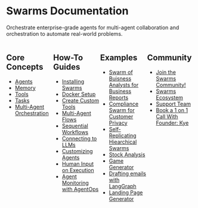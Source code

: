 # Swarms Documentation

Orchestrate enterprise-grade agents for multi-agent collaboration and orchestration to automate real-world problems.

<div style="display:flex; margin:0 auto; justify-content: center;">
    <div style="width:25%">
        <h2>Core Concepts</h2>
        <ul>
            <li>
                <a href="swarms/structs/agent.md">
                    Agents
                </a>
            </li>
            <li>
                <a href="./core-concepts/Memory">
                    Memory
                </a>
            </li>
            <li>
                <a href="swarms/tools/main.md">
                    Tools
                </a>
            </li>
            <li>
                <a href="swarms/structs/task.md">
                    Tasks
                </a>
            </li>
            <li>
                <a href="./core-concepts/Processes">
                    Multi-Agent Orchestration
                </a>
            </li>
        </ul>
    </div>
    <div style="width:25%">
        <h2>How-To Guides</h2>
        <ul>
            <li>
                <a href="swarms/install/install.md">
                    Installing Swarms
                </a>
            </li>
            <li>
                <a href="swarms/install/docker_setup.md">
                    Docker Setup
                </a>
            </li>
            <li>
                <a href="./how-to/Create-Custom-Tools">
                    Create Custom Tools
                </a>
            </li>
            <li>
                <a href="swarms/structs/agent_rearrange.md">
                    Multi-Agent Flows
                </a>
            </li>
            <li>
                <a href="swarms/structs/sequential_workflow.md">
                    Sequential Workflows
                </a>
            </li>
            <li>
                <a href="./how-to/LLM-Connections">
                    Connecting to LLMs
                </a>
            </li>
            <li>
                <a href="./how-to/Customizing-Agents">
                    Customizing Agents
                </a>
            </li>
            <li>
                <a href="./how-to/Human-Input-on-Execution">
                    Human Input on Execution
                </a>
            </li>
            <li>
                <a href="./how-to/AgentOps-Observability">
                    Agent Monitoring with AgentOps
                </a>
            </li>
        </ul>
    </div>
    <div style="width:25%">
        <h2>Examples</h2>
        <ul>
            <li>
                <a target='_blank' href="applications/business-analyst-agent.md">
                    Swarm of Buisness Analysts for Business Reports
                </a>
            </li>
            <li>
                <a target='_blank' href="https://medium.com/@kyeg/building-compliance-agents-with-chroma-db-llama3-sop-prompting-0ed3e73559d2">
                    Compliance Swarm for Customer Privacy
                </a>
            </li>
            <li>
                <a target='_blank' href="https://medium.com/@kyeg/announcing-neosapiens-self-replicating-swarms-0a47410aafa7">
                    Self-Replicating Hiearchical Swarms
                </a>
            </li>
            <li>
                <a target='_blank' href="https://github.com/kyegomez/Swarms-examples/tree/main/stock_analysis">
                    Stock Analysis
                </a>
            </li>
            <li>
                <a target='_blank' href="https://github.com/kyegomez/Swarms-examples/tree/main/game-builder-crew">
                    Game Generator
                </a>
            </li>
            <li>
                <a target='_blank' href="https://github.com/kyegomez/Swarms-examples/tree/main/Swarms-LangGraph">
                    Drafting emails with LangGraph
                </a>
            </li>
            <li>
                <a target='_blank' href="https://github.com/kyegomez/Swarms-examples/tree/main/landing_page_generator">
                    Landing Page Generator
                </a>
            </li>
        </ul>
    </div>
    <div style="width:25%">
        <h2>Community</h2>
        <ul>
            <li>
                <a target='_blank' href="https://discord.gg/3Zck7nX6">
                    Join the Swarms Community!
                </a>
            </li>
            <li>
                <a target='_blank' href="https://github.com/kyegomez/swarm-ecosystem">
                    Swarms Ecosystem
                </a>
            </li>
            <li>
                <a target='_blank' href="https://cal.com/swarms/swarms-onboarding-session">
                    Support Team
                </a>
            </li>
            <li>
                <a target='_blank' href="https://cal.com/swarms/swarms-onboarding-session">
                    Book a 1 on 1 Call With Founder: Kye
                </a>
            </li>
        </ul>
    </div>
</div>